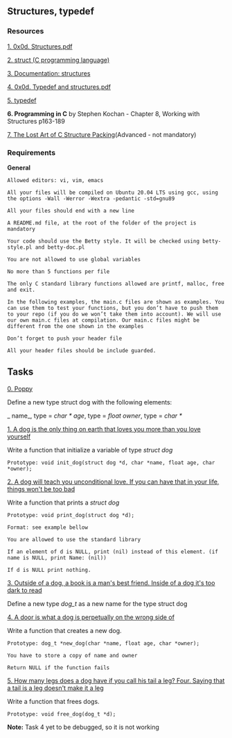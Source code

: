 ## Structures, typedef

### Resources

[1. 0x0d.  Structures.pdf](https://intranet.alxswe.com/rltoken/giS4eNQT2BQ9RLK0PMhgJQ)

[2. struct (C programming language)](https://intranet.alxswe.com/rltoken/MinJEDOHpeZs31qaXU8v1w)

[3. Documentation: structures](https://intranet.alxswe.com/rltoken/GiGFlaP5uUxeWLwfzdH15w)

[4. 0x0d. Typedef and structures.pdf](https://intranet.alxswe.com/rltoken/TGQ3RopVP7CjUTzF-XDXUw)

[5. typedef](https://intranet.alxswe.com/rltoken/aqqM2t7PLG5cyHaKwm5nBg)

**6. Programming in C** by Stephen Kochan - Chapter 8, Working with Structures p163-189

[7. The Lost Art of C Structure Packing](https://intranet.alxswe.com/rltoken/emb4ohNT7XKi8Peep5lyeA)(Advanced - not mandatory)

### Requirements

**General**



    Allowed editors: vi, vim, emacs

    All your files will be compiled on Ubuntu 20.04 LTS using gcc, using the options -Wall -Werror -Wextra -pedantic -std=gnu89

    All your files should end with a new line

    A README.md file, at the root of the folder of the project is mandatory

    Your code should use the Betty style. It will be checked using betty-style.pl and betty-doc.pl

    You are not allowed to use global variables

    No more than 5 functions per file

    The only C standard library functions allowed are printf, malloc, free and exit.

    In the following examples, the main.c files are shown as examples. You can use them to test your functions, but you don’t have to push them to your repo (if you do we won’t take them into account). We will use our own main.c files at compilation. Our main.c files might be different from the one shown in the examples

    Don’t forget to push your header file

    All your header files should be include guarded.


## Tasks

[0. Poppy](https://github.com/MakoriNyachaki/alx-low_level_programming/blob/main/0x0E-structures_typedef/dog.h)

Define a new type struct dog with the following elements:

   _ name_, type = _char *_
    _age_, type = _float_
    _owner_, type = _char *_



[1. A dog is the only thing on earth that loves you more than you love yourself](https://github.com/MakoriNyachaki/alx-low_level_programming/blob/main/0x0E-structures_typedef/1-init_dog.c)

Write a function that initialize a variable of type _struct dog_

    Prototype: void init_dog(struct dog *d, char *name, float age, char *owner);

[2. A dog will teach you unconditional love. If you can have that in your life, things won't be too bad ](https://github.com/MakoriNyachaki/alx-low_level_programming/blob/main/0x0E-structures_typedef/2-print_dog.c)

Write a function that prints a _struct dog_

    Prototype: void print_dog(struct dog *d);

    Format: see example bellow

    You are allowed to use the standard library

    If an element of d is NULL, print (nil) instead of this element. (if name is NULL, print Name: (nil))

    If d is NULL print nothing.

[3. Outside of a dog, a book is a man's best friend. Inside of a dog it's too dark to read](https://github.com/MakoriNyachaki/alx-low_level_programming/blob/main/0x0E-structures_typedef/dog.h)

Define a new type _dog_t_ as a new name for the type struct dog


[4. A door is what a dog is perpetually on the wrong side of ](https://github.com/MakoriNyachaki/alx-low_level_programming/blob/main/0x0E-structures_typedef/4-new_dog.c)

Write a function that creates a new dog.

    Prototype: dog_t *new_dog(char *name, float age, char *owner);

    You have to store a copy of name and owner

    Return NULL if the function fails

[5. How many legs does a dog have if you call his tail a leg? Four. Saying that a tail is a leg doesn't make it a leg](https://github.com/MakoriNyachaki/alx-low_level_programming/blob/main/0x0E-structures_typedef/5-free_dog.c)

Write a function that frees dogs.

    Prototype: void free_dog(dog_t *d);

**Note:** Task 4 yet to be debugged, so it is not working




